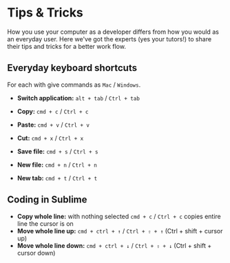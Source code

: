 # Tips & Tricks

How you use your computer as a developer differs from how you would as an everyday user. Here we've got the experts (yes your tutors!) to share their tips and tricks for a better work flow.

## Everyday keyboard shortcuts

For each with give commands as `Mac` / `Windows`.

- **Switch application:** `alt + tab` / `Ctrl + tab`

- **Copy:** `cmd + c` / `Ctrl + c`
- **Paste:** `cmd + v` / `Ctrl + v`
- **Cut:** `cmd + x` / `Ctrl + x`

- **Save file:** `cmd + s` / `Ctrl + s`
- **New file:** `cmd + n` / `Ctrl + n`

- **New tab:** `cmd + t` / `Ctrl + t`

## Coding in Sublime

- **Copy whole line:** with nothing selected `cmd + c` / `Ctrl + c` copies entire line the cursor is on
- **Move whole line up:** `cmd + ctrl + ↑` / `Ctrl + ⇧ + ↑` (Ctrl + shift + cursor up)
- **Move whole line down:** `cmd + ctrl + ↓` / `Ctrl + ⇧ + ↓` (Ctrl + shift + cursor down)
